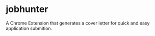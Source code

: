 # jobhunter

A Chrome Extension that generates a cover letter for quick and easy application submition.
